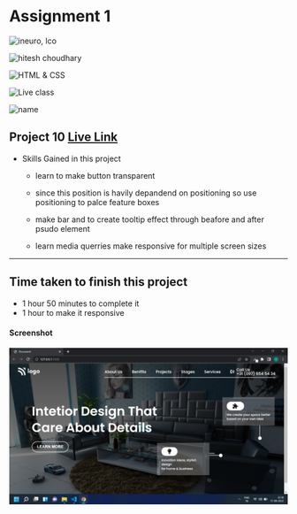 # Assignment 1

![ineuro, lco](https://img.shields.io/badge/iNeuron-LCO-green)

![hitesh choudhary](https://img.shields.io/badge/Hitesh--Choudhary-Full--stack--JS--bootcamp-red)

![HTML & CSS](https://img.shields.io/badge/HTML-CSS-orange)

![Live class](https://img.shields.io/badge/LIVE--CLASS-PROJECT--10-lightgrey)

![name](https://img.shields.io/badge/Vimal--Kumar-lightgrey)

## Project 10 [Live Link](https://interior-designlandingpage.netlify.app/)

- Skills Gained in this project

  - learn to make button transparent

  - since this position is havily depandend on positioning so use positioning to palce feature boxes

  - make bar and to create tooltip effect through beafore and after psudo element

  - learn media querries make responsive for multiple screen sizes

---

## Time taken to finish this project

- 1 hour 50 minutes to complete it
- 1 hour to make it responsive

#### Screenshot

![Desktop](./screenshot/project%2010.png)
